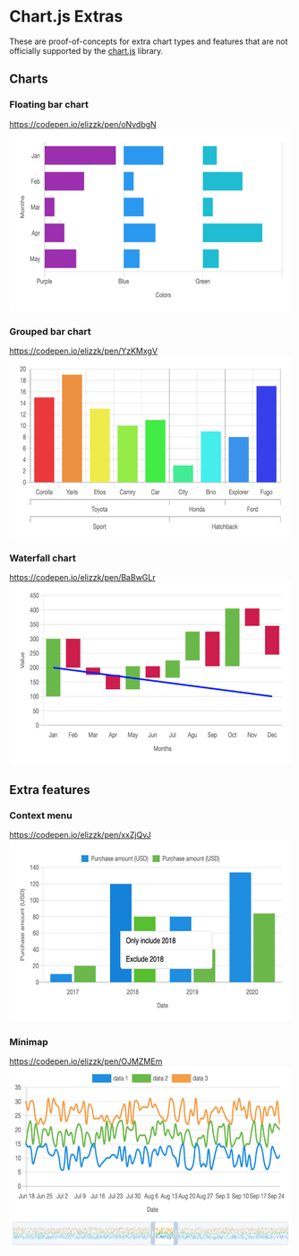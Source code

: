 # Chart.js Extras

These are proof-of-concepts for extra chart types and features that are not officially supported by the [chart.js](https://www.chartjs.org) library.

## Charts

### Floating bar chart
https://codepen.io/elizzk/pen/oNvdbgN
<img src="images/floating-bar-chart.png" width="636" height="325" />

### Grouped bar chart

https://codepen.io/elizzk/pen/YzKMxgV
<img src="images/grouped-bar-chart.png" width="636" height="325" />

### Waterfall chart

https://codepen.io/elizzk/pen/BaBwGLr
<img src="images/waterfall-chart.png" width="636" height="325" />


## Extra features

### Context menu

https://codepen.io/elizzk/pen/xxZjQvJ
<img src="images/context-menu.png" width="636" height="325" />

### Minimap

https://codepen.io/elizzk/pen/OJMZMEm
<img src="images/minimap.png" width="636" height="325" />
